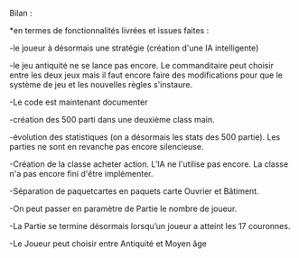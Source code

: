 Bilan :

*en termes de fonctionnalités livrées et issues faites :

-le joueur à désormais une stratégie (création d'une IA intelligente)

-le jeu antiquité ne se lance pas encore. Le commanditaire peut choisir entre les deux jeux
mais il faut encore faire des modifications pour que le système de jeu et les nouvelles règles s'instaure.

-Le code est maintenant documenter

-création des 500 parti dans une deuxième class main.

-évolution des statistiques (on a désormais les stats des 500 partie). Les parties ne sont en revanche pas encore silencieuse.

-Création de la classe acheter action. L’IA ne l'utilise pas encore. La classe n'a pas encore fini d'être implémenter.

-Séparation de paquetcartes en paquets carte Ouvrier et Bâtiment.

-On peut passer en paramètre de Partie le nombre de joueur.

-La Partie se termine désormais lorsqu’un joueur a atteint les 17 couronnes.

-Le Joueur peut choisir entre Antiquité et Moyen âge 

